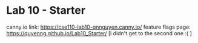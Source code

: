 # Lab 10 - Starter

canny.io link: https://cse110-lab10-qnnguyen.canny.io/
feature flags page: https://quyenng.github.io/Lab10_Starter/
[i didn't get to the second one :( ]
